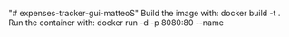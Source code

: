 "# expenses-tracker-gui-matteoS" 
Build the image with: docker build -t <image-name> .
Run the container with: docker run -d -p 8080:80 --name <container-name> <image-name>
